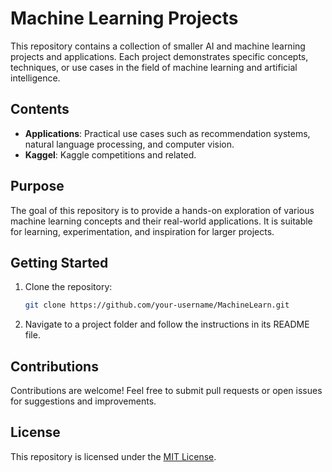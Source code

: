# Machine Learning Projects

This repository contains a collection of smaller AI and machine learning projects and applications. Each project demonstrates specific concepts, techniques, or use cases in the field of machine learning and artificial intelligence.

## Contents

- **Applications**: Practical use cases such as recommendation systems, natural language processing, and computer vision.
- **Kaggel**: Kaggle competitions and related.

## Purpose

The goal of this repository is to provide a hands-on exploration of various machine learning concepts and their real-world applications. It is suitable for learning, experimentation, and inspiration for larger projects.

## Getting Started

1. Clone the repository:
    ```bash
    git clone https://github.com/your-username/MachineLearn.git
    ```
2. Navigate to a project folder and follow the instructions in its README file.

## Contributions

Contributions are welcome! Feel free to submit pull requests or open issues for suggestions and improvements.

## License

This repository is licensed under the [MIT License](LICENSE).
